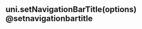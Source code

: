 ## uni.setNavigationBarTitle(options) @setnavigationbartitle

<!-- UTSAPIJSON.setNavigationBarTitle.description -->

<!-- UTSAPIJSON.setNavigationBarTitle.compatibility -->

<!-- UTSAPIJSON.setNavigationBarTitle.param -->

<!-- UTSAPIJSON.setNavigationBarTitle.returnValue -->

<!-- UTSAPIJSON.setNavigationBarTitle.tutorial -->

<!-- UTSAPIJSON.general_type.name -->

<!-- UTSAPIJSON.general_type.param -->
